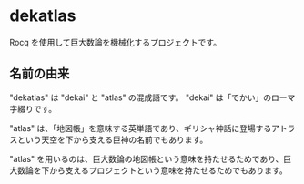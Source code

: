 # dekatlas

Rocq を使用して巨大数論を機械化するプロジェクトです。

## 名前の由来

"dekatlas" は "dekai" と "atlas" の混成語です。 "dekai" は「でかい」のローマ字綴りです。

"atlas" は、「地図帳」を意味する英単語であり、ギリシャ神話に登場するアトラスという天空を下から支える巨神の名前でもあります。

"atlas" を用いるのは、巨大数論の地図帳という意味を持たせるためであり、巨大数論を下から支えるプロジェクトという意味を持たせるためでもあります。
